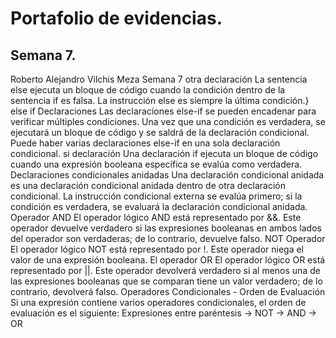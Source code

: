 # Portafolio de evidencias.

## Semana 7.
Roberto Alejandro Vilchis Meza Semana 7
otra declaración
La sentencia else ejecuta un bloque de código cuando la condición dentro de la sentencia if es falsa. La instrucción else es siempre la última condición.}
else if Declaraciones
Las declaraciones else-if se pueden encadenar para verificar múltiples condiciones. Una vez que una condición es verdadera, se ejecutará un bloque de código y se saldrá de la declaración condicional.
Puede haber varias declaraciones else-if en una sola declaración condicional.
si declaración
Una declaración if ejecuta un bloque de código cuando una expresión booleana específica se evalúa como verdadera.
Declaraciones condicionales anidadas
Una declaración condicional anidada es una declaración condicional anidada dentro de otra declaración condicional. La instrucción condicional externa se evalúa primero; si la condición es verdadera, se evaluará la declaración condicional anidada.
Operador AND
El operador lógico AND está representado por &&. Este operador devuelve verdadero si las expresiones booleanas en ambos lados del operador son verdaderas; de lo contrario, devuelve falso.
NOT Operador
El operador lógico NOT está representado por !. Este operador niega el valor de una expresión booleana.
El operador OR
El operador lógico OR está representado por ||. Este operador devolverá verdadero si al menos una de las expresiones booleanas que se comparan tiene un valor verdadero; de lo contrario, devolverá falso.
Operadores Condicionales - Orden de Evaluación
Si una expresión contiene varios operadores condicionales, el orden de evaluación es el siguiente: Expresiones entre paréntesis -> NOT -> AND -> OR
